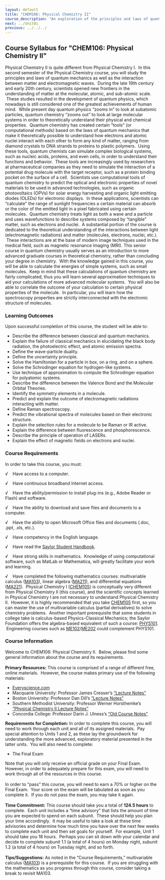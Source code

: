```yaml
---
layout: default
title: "CHEM106: Physical Chemistry II"
course_description: "An exploration of the principles and laws of quantum mechanics as well as the interaction between matter and electromagnetic waves."
next: ../Unit01
previous: ../../../
---
```

Course Syllabus for "CHEM106: Physical Chemistry II"
----------------------------------------------------

Physical Chemistry II is quite different from Physical Chemistry I.  In
this second semester of the Physical Chemistry course, you will study
the principles and laws of quantum mechanics as well as the interaction
between matter and electromagnetic waves.  During the late 19th century
and early 20th century, scientists opened new frontiers in the
understanding of matter at the molecular, atomic, and sub-atomic scale.
 These studies resulted in the development of quantum physics, which
nowadays is still considered one of the greatest achievements of human
mind.  While present day quantum physics “zooms in” to look at subatomic
particles, quantum chemistry “zooms out” to look at large molecular
systems in order to theoretically understand their physical and chemical
properties.  Quantum chemistry has created certain “tools” (or
computational methods) based on the laws of quantum mechanics that make
it theoretically possible to understand how electrons and atomic nuclei
interact with each other to form any kind of matter, ranging from
diamond crystals to DNA strands to proteins to plastic polymers.  Using
these tools, quantum chemists can simulate complex biological systems,
such as nucleic acids, proteins, and even cells, in order to understand
their functions and behavior.  These tools are increasingly used by
researchers at pharmaceutical companies as they need to simulate the
interaction of a potential drug molecule with the target receptor, such
as a protein binding pocket on the surface of a cell.  Scientists use
computational tools of quantum chemistry to predict the optical and
electronic properties of novel materials to be used in advanced
technologies, such as organic photovoltaics (OPVs) for solar energy
harvesting and organic light emitting diodes (OLEDs) for electronic
displays.  In these applications, scientists can “calculate” the range
of sunlight frequencies a certain material can absorb or the color of
the emitted light in a pixel fabricated using certain molecules. 
Quantum chemistry treats light as both a wave and a particle and uses
wavefunctions to describe systems composed by “tangible” matter, such as
electrons and nuclei.  A substantial portion of the course is dedicated
to the theoretical understanding of the interactions between light
(electromagnetic radiations) and matter (molecules, electrons, nuclei,
etc.).  These interactions are at the base of modern image techniques
used in the medical field, such as magnetic resonance imaging (MRI).
This senior course in quantum chemistry usually serves as an
introduction to more advanced graduate courses in theoretical chemistry,
rather than concluding your degree in chemistry.  With the knowledge
gained in this course, you will be able to calculate the energies of
simple systems, such as small molecules.  Keep in mind that these
calculations of quantum chemistry are fairly complicated, thus you will
learn several approximation techniques to aid your calculations of more
advanced molecular systems.  You will also be able to correlate the
outcome of your calculation to certain physical properties of the
molecule.  In particular, you will learn how the spectroscopy properties
are strictly interconnected with the electronic structure of molecules.

### Learning Outcomes

Upon successful completion of this course, the student will be able
to:  

-   Describe the difference between classical and quantum mechanics.
-   Explain the failure of classical mechanics in elucidating the black
    body radiation, the photoelectric effect, and atomic emission
    spectra.
-   Define the wave-particle duality.
-   Define the uncertainty principle.
-   Solve the Hamiltonian for a particle in box, on a ring, and on a
    sphere.
-   Solve the Schrodinger equation for hydrogen-like systems.
-   Use technique of approximation to compute the Schrodinger equation
    for polyatomic systems.
-   Describe the difference between the Valence Bond and the Molecular
    Orbital Theories.
-   Identify the symmetry elements in a molecule.
-   Predict and explain the outcome of electromagnetic radiations
    interacting with matter.
-   Define Raman spectroscopy.
-   Predict the vibrational spectra of molecules based on their
    electronic structure.
-   Explain the selection rules for a molecule to be Raman or IR active.
-   Explain the difference between fluorescence and phosphorescence.
-   Describe the principle of operation of LASERs.
-   Explain the effect of magnetic fields on electrons and nuclei.

### Course Requirements

In order to take this course, you must:  
  
 √    Have access to a computer.  
  
 √    Have continuous broadband Internet access.  
  
 √    Have the ability/permission to install plug-ins (e.g., Adobe
Reader or Flash) and software.  
  
 √    Have the ability to download and save files and documents to a
computer.  
  
 √    Have the ability to open Microsoft Office files and documents
(.doc, .ppt, .xls, etc.).  
  
 √    Have competency in the English language.  
  
 √    Have read the [Saylor Student
Handbook](http://www.saylor.org/site/wp-content/uploads/2012/05/Saylor-StudentHandbook.pdf).  
  
 √    Have strong skills in mathematics.  Knowledge of using
computational software, such as MatLab or Mathematica, will greatly
facilitate your work and learning.  
  
 √    Have completed the following mathematics courses: multivariable
calculus ([MA103](http://www.saylor.org/courses/ma103/)), linear algebra
([MA211](http://www.saylor.org/courses/ma211/)), and differential
equations ([MA221](http://www.saylor.org/courses/ma221/)).  Physical
Chemistry I ([CHEM105](http://www.saylor.org/courses/chem105/)) is
conceptually very different from Physical Chemistry II (this course),
and the scientific concepts learned in Physical Chemistry I are not
necessary to understand Physical Chemistry II.  However, it is highly
recommended that you take
[CHEM105](http://www.saylor.org/courses/chem105/) first, so you can
master the use of multivariable calculus (partial derivatives) to solve
chemistry problems.  Another important prerequisite that some students
in college take is calculus-based Physics-Classical Mechanics; the
Saylor Foundation offers the algebra-based equivalent of such a course:
[PHYS101](http://www.saylor.org/courses/phys101).  Engineering courses
such as
[ME102](http://www.saylor.org/courses/me102)/[ME202](http://www.saylor.org/courses/me202)
could complement PHYS101.

### Course Information

Welcome to CHEM106: Physical Chemistry II.  Below, please find some
general information about the course and its requirements.  
    
 **Primary Resources:** This course is comprised of a range of different
free, online materials.  However, the course makes primary use of the
following materials:  

-   [Everyscience.com](http://www.everyscience.com/Chemistry/Physical/index.html)
-   Macquarie University: Professor James Cresser’s [“Lecture
    Notes”](http://physics.mq.edu.au/~jcresser/)
-   Boston University: Professor Dan Dill’s [“Lecture
    Notes”](http://www.bu.edu/quantum/notes/QuantumMechanics/)
-   Southern Methodist University: Professor Werner Horsthemke’s
    [“Physical Chemistry II Lecture
    Notes”](http://faculty.smu.edu/whorsthe/pchem2.html)
-   Concordia College: Professor Darin J. Ulness’s [“Old Course
    Notes”](http://www.cord.edu/faculty/ulnessd/pchem/pchem.html)

**Requirements for Completion:** In order to complete this course, you
will need to work through each unit and all of its assigned materials. 
Pay special attention to Units 1 and 2, as these lay the groundwork for
understanding the more advanced, exploratory material presented in the
latter units.  You will also need to complete:  

-   The Final Exam

Note that you will only receive an official grade on your Final Exam. 
However, in order to adequately prepare for this exam, you will need to
work through all of the resources in this course.  
    
 In order to “pass” this course, you will need to earn a 70% or higher
on the Final Exam.  Your score on the exam will be tabulated as soon as
you complete it.  If you do not pass the exam, you may take it again.  
    
 **Time Commitment:** This course should take you a total of **124.5
hours** to complete.  Each unit includes a “time advisory” that lists
the amount of time you are expected to spend on each subunit.  These
should help you plan your time accordingly.  It may be useful to take a
look at these time advisories and determine how much time you have over
the next few weeks to complete each unit and then set goals for
yourself.  For example, Unit 1 should take you 18 hours.  Perhaps you
can sit down with your calendar and decide to complete subunit 1.1 (a
total of 4 hours) on Monday night, subunit 1.2 (a total of 4 hours) on
Tuesday night, and so forth.  
    
 **Tips/Suggestions:** As noted in the “Course Requirements,”
multivariable calculus ([MA103](http://www.saylor.org/courses/ma103/))
is a prerequisite for this course.  If you are struggling with the
mathematics as you progress through this course, consider taking a break
to revisit MA103.  
    

